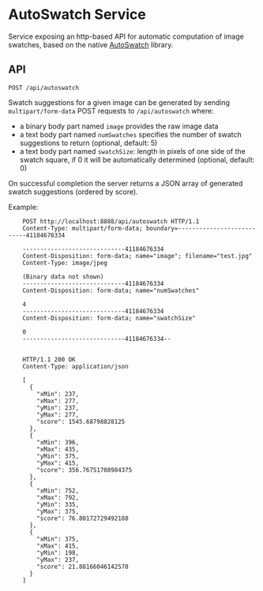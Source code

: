 # AutoSwatch Service

Service exposing an http-based API for automatic computation of image swatches, based on the native [AutoSwatch](https://git.corp.adobe.com/jianmzha/AutoSwatch/tree/master/AutoSwatchLib) library.


## API

`POST /api/autoswatch`

Swatch suggestions for a given image can be generated by sending `multipart/form-data` POST requests to `/api/autoswatch` where:

   * a binary body part named `image` provides the raw image data
   * a text body part named `numSwatches` specifies the number of swatch suggestions to return (optional, default: 5)
   * a text body part named `swatchSize`: length in pixels of one side of the swatch square, if 0 it will be automatically determined (optional, default: 0)

On successful completion the server returns a JSON array of generated swatch suggestions (ordered by score).

Example:

```
    POST http://localhost:8888/api/autoswatch HTTP/1.1
    Content-Type: multipart/form-data; boundary=---------------------------41184676334

    -----------------------------41184676334
    Content-Disposition: form-data; name="image"; filename="test.jpg"
    Content-Type: image/jpeg

    (Binary data not shown)
    -----------------------------41184676334
    Content-Disposition: form-data; name="numSwatches"

    4
    -----------------------------41184676334
    Content-Disposition: form-data; name="swatchSize"

    0
    -----------------------------41184676334--


    HTTP/1.1 200 OK
    Content-Type: application/json

    [
      { 
        "xMin": 237,
        "xMax": 277,
        "yMin": 237,
        "yMax": 277,
        "score": 1545.68798828125 
      },
      { 
        "xMin": 396,
        "xMax": 435,
        "yMin": 375,
        "yMax": 415,
        "score": 356.76751708984375 
      },
      { 
        "xMin": 752,
        "xMax": 792,
        "yMin": 335,
        "yMax": 375,
        "score": 76.80172729492188 
      },
      { 
        "xMin": 375,
        "xMax": 415,
        "yMin": 198,
        "yMax": 237,
        "score": 21.88166046142578 
      }
    ]
```